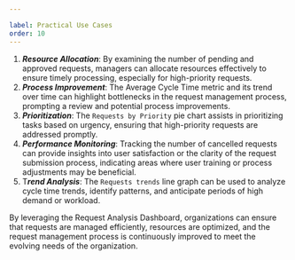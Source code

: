 ```yaml
---

label: Practical Use Cases
order: 10
---
```


1. ***Resource Allocation***: By examining the number of pending and approved requests, managers can allocate resources effectively to ensure timely processing, especially for high-priority requests.
2. ***Process Improvement***: The Average Cycle Time metric and its trend over time can highlight bottlenecks in the request management process, prompting a review and potential process improvements.
3. ***Prioritization***: The `Requests by Priority` pie chart assists in prioritizing tasks based on urgency, ensuring that high-priority requests are addressed promptly.
4. ***Performance Monitoring***: Tracking the number of cancelled requests can provide insights into user satisfaction or the clarity of the request submission process, indicating areas where user training or process adjustments may be beneficial.
5. T***rend Analysis***: The `Requests trends` line graph can be used to analyze cycle time trends, identify patterns, and anticipate periods of high demand or workload.

By leveraging the Request Analysis Dashboard, organizations can ensure that requests are managed efficiently, resources are optimized, and the request management process is continuously improved to meet the evolving needs of the organization.